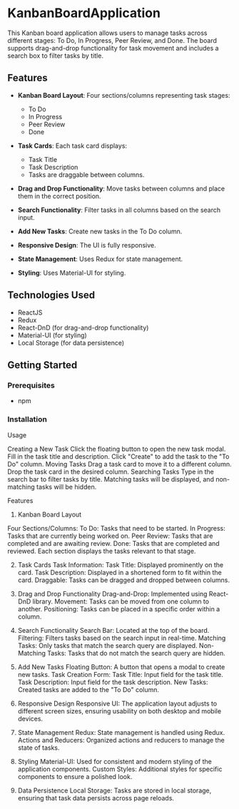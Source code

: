 # KanbanBoardApplication

This Kanban board application allows users to manage tasks across different stages: To Do, In Progress, Peer Review, and Done. The board supports drag-and-drop functionality for task movement and includes a search box to filter tasks by title.

## Features

- **Kanban Board Layout**: Four sections/columns representing task stages:

  - To Do
  - In Progress
  - Peer Review
  - Done

- **Task Cards**: Each task card displays:

  - Task Title
  - Task Description
  - Tasks are draggable between columns.

- **Drag and Drop Functionality**: Move tasks between columns and place them in the correct position.
- **Search Functionality**: Filter tasks in all columns based on the search input.
- **Add New Tasks**: Create new tasks in the To Do column.
- **Responsive Design**: The UI is fully responsive.
- **State Management**: Uses Redux for state management.
- **Styling**: Uses Material-UI for styling.

## Technologies Used

- ReactJS
- Redux
- React-DnD (for drag-and-drop functionality)
- Material-UI (for styling)
- Local Storage (for data persistence)

## Getting Started

### Prerequisites

- npm

### Installation

Usage

Creating a New Task
Click the floating button to open the new task modal.
Fill in the task title and description.
Click "Create" to add the task to the "To Do" column.
Moving Tasks
Drag a task card to move it to a different column.
Drop the task card in the desired column.
Searching Tasks
Type in the search bar to filter tasks by title.
Matching tasks will be displayed, and non-matching tasks will be hidden.

Features

1. Kanban Board Layout

Four Sections/Columns:
To Do: Tasks that need to be started.
In Progress: Tasks that are currently being worked on.
Peer Review: Tasks that are completed and are awaiting review.
Done: Tasks that are completed and reviewed.
Each section displays the tasks relevant to that stage.

2. Task Cards
   Task Information:
   Task Title: Displayed prominently on the card.
   Task Description: Displayed in a shortened form to fit within the card.
   Draggable: Tasks can be dragged and dropped between columns.

3. Drag and Drop Functionality
   Drag-and-Drop: Implemented using React-DnD library.
   Movement: Tasks can be moved from one column to another.
   Positioning: Tasks can be placed in a specific order within a column.

4. Search Functionality
   Search Bar: Located at the top of the board.
   Filtering: Filters tasks based on the search input in real-time.
   Matching Tasks: Only tasks that match the search query are displayed.
   Non-Matching Tasks: Tasks that do not match the search query are hidden.

5. Add New Tasks
   Floating Button: A button that opens a modal to create new tasks.
   Task Creation Form:
   Task Title: Input field for the task title.
   Task Description: Input field for the task description.
   New Tasks: Created tasks are added to the "To Do" column.

6. Responsive Design
   Responsive UI: The application layout adjusts to different screen sizes, ensuring usability on both desktop and mobile devices.

7. State Management
   Redux: State management is handled using Redux.
   Actions and Reducers: Organized actions and reducers to manage the state of tasks.

8. Styling
   Material-UI: Used for consistent and modern styling of the application components.
   Custom Styles: Additional styles for specific components to ensure a polished look.

9. Data Persistence
   Local Storage: Tasks are stored in local storage, ensuring that task data persists across page reloads.
